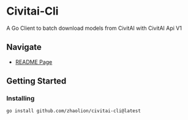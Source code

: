 # Civitai-Cli

A Go Client to batch download models from CivitAI with CivitAI Api V1

## Navigate
- [README Page](/README.md)

## Getting Started

### Installing

```bash
go install github.com/zhaolion/civitai-cli@latest
```
